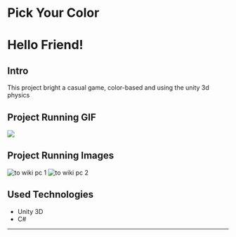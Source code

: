 # Pick Your Color


# **Hello Friend!**

## **Intro**
This project bright a casual game, color-based and using the unity 3d physics  

## Project Running GIF
![](https://media.giphy.com/media/Ti1nyklU8mAp4hfhTt/giphy.gif)

## Project Running Images
![to wiki pc 1](https://user-images.githubusercontent.com/45472156/69365811-d73b9500-0c73-11ea-9676-117f2a5be389.JPG)
![to wiki pc 2](https://user-images.githubusercontent.com/45472156/69365812-d73b9500-0c73-11ea-82f2-bcc58ed9e3d0.JPG)

## Used Technologies
* Unity 3D
* C#
***
